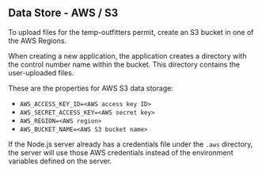 ## Data Store - AWS / S3
To upload files for the temp-outfitters permit, create an S3 bucket in one of the AWS Regions. 

When creating a new application, the application creates a directory with the control number name within the bucket. This directory contains the user-uploaded files. 

These are the properties for AWS S3 data storage:

- `AWS_ACCESS_KEY_ID=<AWS access key ID>`
- `AWS_SECRET_ACCESS_KEY=<AWS secret key>`
- `AWS_REGION=<AWS region>`
- `AWS_BUCKET_NAME=<AWS S3 bucket name>`

If the Node.js server already has a credentials file under the `.aws` directory, the server will use those AWS credentials instead of the environment variables defined on the server.
